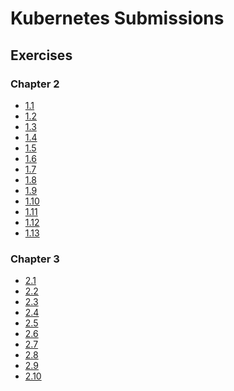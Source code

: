 # Kubernetes Submissions

## Exercises

### Chapter 2

- [1.1](https://github.com/SakuJuuH/kubernetesSubmissions/tree/1.1/log-output)
- [1.2](https://github.com/SakuJuuH/kubernetesSubmissions/tree/1.2/todo-app)
- [1.3](https://github.com/SakuJuuH/kubernetesSubmissions/tree/1.3/log-output)
- [1.4](https://github.com/SakuJuuH/kubernetesSubmissions/tree/1.4/todo-app)
- [1.5](https://github.com/SakuJuuH/kubernetesSubmissions/tree/1.5/todo-app)
- [1.6](https://github.com/SakuJuuH/kubernetesSubmissions/tree/1.6/todo-app)
- [1.7](https://github.com/SakuJuuH/kubernetesSubmissions/tree/1.7/log-output)
- [1.8](https://github.com/SakuJuuH/kubernetesSubmissions/tree/1.8/todo-app)
- [1.9](https://github.com/SakuJuuH/kubernetesSubmissions/tree/1.9/ping-pong)
- [1.10](https://github.com/SakuJuuH/kubernetesSubmissions/tree/1.10/log-output)
- [1.11](https://github.com/SakuJuuH/kubernetesSubmissions/tree/1.11/)
- [1.12](https://github.com/SakuJuuH/kubernetesSubmissions/tree/1.12/todo-app)
- [1.13](https://github.com/SakuJuuH/kubernetesSubmissions/tree/1.13/todo-app)

### Chapter 3

- [2.1](https://github.com/SakuJuuH/kubernetesSubmissions/tree/2.1/log-output)
- [2.2](https://github.com/SakuJuuH/kubernetesSubmissions/tree/2.2/todo-app)
- [2.3]()
- [2.4]()
- [2.5]() 
- [2.6]()
- [2.7]()
- [2.8]() 
- [2.9]()
- [2.10]()